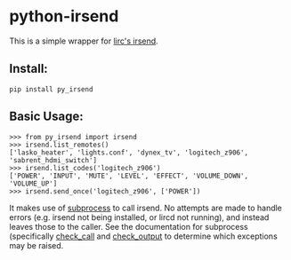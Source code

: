 # python-irsend

This is a simple wrapper for [lirc's irsend](http://www.lirc.org/html/irsend.html).

## Install:

```
pip install py_irsend
```

## Basic Usage:

```
>>> from py_irsend import irsend
>>> irsend.list_remotes()
['lasko_heater', 'lights.conf', 'dynex_tv', 'logitech_z906', 'sabrent_hdmi_switch']
>>> irsend.list_codes('logitech_z906')
['POWER', 'INPUT', 'MUTE', 'LEVEL', 'EFFECT', 'VOLUME_DOWN', 'VOLUME_UP']
>>> irsend.send_once('logitech_z906', ['POWER'])
```

It makes use of [subprocess](https://docs.python.org/2/library/subprocess.html)
to call irsend. No attempts are made to handle errors (e.g. irsend not being
installed, or lircd not running), and instead leaves those to the caller. See
the documentation for subprocess (specifically
[check_call](https://docs.python.org/2/library/subprocess.html#subprocess.check_call) and
[check_output](https://docs.python.org/2/library/subprocess.html#subprocess.check_output)
to determine which exceptions may be raised.

